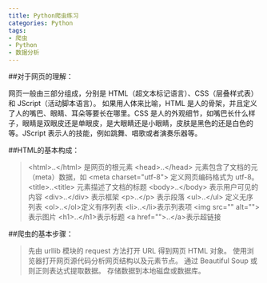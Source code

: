 ```yaml
---
title: Python爬虫练习
categories: Python
tags: 
- 爬虫
- Python
- 数据分析
---
```


##对于网页的理解：

网页一般由三部分组成，分别是 HTML（超文本标记语言）、CSS（层叠样式表）和 JScript（活动脚本语言）。
如果用人体来比喻，HTML 是人的骨架，并且定义了人的嘴巴、眼睛、耳朵等要长在哪里。CSS 是人的外观细节，如嘴巴长什么样子，眼睛是双眼皮还是单眼皮，是大眼睛还是小眼睛，皮肤是黑色的还是白色的等。JScript 表示人的技能，例如跳舞、唱歌或者演奏乐器等。

##HTML的基本构成：


>\<html>..\</html> 是网页的根元素
>\<head>..\</head> 元素包含了文档的元（meta）数据，如 \<meta charset="utf-8"> 定义网页编码格式为 utf-8。
>\<title>..\<title> 元素描述了文档的标题
>\<body>..\</body> 表示用户可见的内容
>\<div>..\</div> 表示框架
>\<p>..\</p> 表示段落
>\<ul>..\</ul> 定义无序列表
>\<ol>..\</ol>定义有序列表
>\<li>..\</li>表示列表项
>\<img src="" alt="">表示图片
>\<h1>..\</h1>表示标题
>\<a href="">..\</a>表示超链接



##爬虫的基本步骤：

>先由 urllib 模块的 request 方法打开 URL 得到网页 HTML 对象。
使用浏览器打开网页源代码分析网页结构以及元素节点。
通过 Beautiful Soup 或则正则表达式提取数据。
存储数据到本地磁盘或数据库。